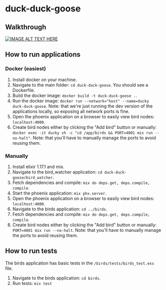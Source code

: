 # duck-duck-goose

## Walkthrough
[![IMAGE ALT TEXT HERE](https://img.youtube.com/vi/d4Fao7std-s/0.jpg)](https://www.youtube.com/watch?v=d4Fao7std-s)

## How to run applications

### Docker (easiest)
1. Install docker on your machine.
2. Navigate to the main folder: `cd duck-duck-goose`. You should see a Dockerfile.
3. Build the docker image: `docker build -t duck-duck-goose .`.
4. Run the docker image: `docker run --network="host" --name=ducky duck-duck-goose`.
Note: that we're just running the dev version of the applications locally, so exposing all network ports is fine.
5. Open the phoenix application on a browser to easily view bird nodes: `localhost:4000`.
8. Create bird nodes either by clicking the "Add bird" button or manually: `docker exec -it ducky sh -c "cd /app/birds && PORT=4001 mix run --no-halt"`.
Note: that you'll have to manually manage the ports to avoid reusing them.

### Manually
1. Install elixir 1.17.1 and mix.
2. Navigate to the bird_watcher application: `cd duck-duck-goose/bird_watcher`.
3. Fetch dependencies and compile: `mix do deps.get, deps.compile, compile`.
4. Start the phoenix application: `mix phx.server`.
5. Open the phoenix application on a browser to easily view bird nodes: `localhost:4000`.
6. Navigate to the birds application: `cd ../birds`.
7. Fetch dependencies and compile: `mix do deps.get, deps.compile, compile`.
8. Create bird nodes either by clicking the "Add bird" button or manually: `PORT=4001 mix run --no-halt`.
Note: that you'll have to manually manage the ports to avoid reusing them.

## How to run tests

The birds application has basic tests in the `/birds/tests/birds_test.exs` file.

1. Navigate to the birds application: `cd birds`.
2. Run tests: `mix test`
